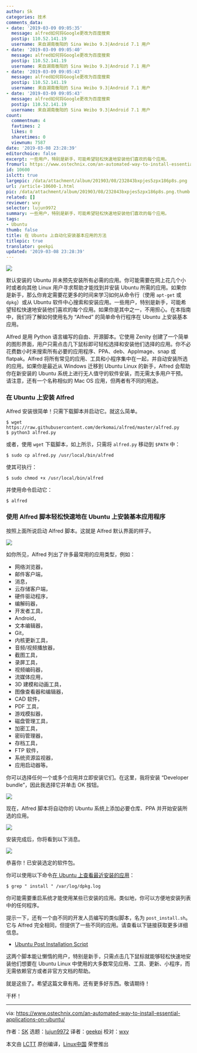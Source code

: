 ```yaml
---
author: Sk
categories: 技术
comments_data:
- date: '2019-03-09 09:05:35'
  message: alfred如何将Google更改为百度搜索
  postip: 110.52.141.19
  username: 来自湖南衡阳的 Sina Weibo 9.3|Android 7.1 用户
- date: '2019-03-09 09:05:40'
  message: alfred如何将Google更改为百度搜索
  postip: 110.52.141.19
  username: 来自湖南衡阳的 Sina Weibo 9.3|Android 7.1 用户
- date: '2019-03-09 09:05:43'
  message: alfred如何将Google更改为百度搜索
  postip: 110.52.141.19
  username: 来自湖南衡阳的 Sina Weibo 9.3|Android 7.1 用户
- date: '2019-03-09 09:05:43'
  message: alfred如何将Google更改为百度搜索
  postip: 110.52.141.19
  username: 来自湖南衡阳的 Sina Weibo 9.3|Android 7.1 用户
count:
  commentnum: 4
  favtimes: 2
  likes: 0
  sharetimes: 0
  viewnum: 7587
date: '2019-03-08 23:28:39'
editorchoice: false
excerpt: 一些用户，特别是新手，可能希望轻松快速地安装他们喜欢的每个应用。
fromurl: https://www.ostechnix.com/an-automated-way-to-install-essential-applications-on-ubuntu/
id: 10600
islctt: true
largepic: /data/attachment/album/201903/08/232843bxpjes5zpx186p8s.png
url: /article-10600-1.html
pic: /data/attachment/album/201903/08/232843bxpjes5zpx186p8s.png.thumb.jpg
related: []
reviewer: wxy
selector: lujun9972
summary: 一些用户，特别是新手，可能希望轻松快速地安装他们喜欢的每个应用。
tags:
- Ubuntu
thumb: false
title: 在 Ubuntu 上自动化安装基本应用的方法
titlepic: true
translator: geekpi
updated: '2019-03-08 23:28:39'
---
```


![](/data/attachment/album/201903/08/232843bxpjes5zpx186p8s.png)


默认安装的 Ubuntu 并未预先安装所有必需的应用。你可能需要在网上花几个小时或者向其他 Linux 用户寻求帮助才能找到并安装 Ubuntu 所需的应用。如果你是新手，那么你肯定需要花更多的时间来学习如何从命令行（使用 `apt-get` 或 `dpkg`）或从 Ubuntu 软件中心搜索和安装应用。一些用户，特别是新手，可能希望轻松快速地安装他们喜欢的每个应用。如果你是其中之一，不用担心。在本指南中，我们将了解如何使用名为 “Alfred” 的简单命令行程序在 Ubuntu 上安装基本应用。


Alfred 是用 Python 语言编写的自由、开源脚本。它使用 Zenity 创建了一个简单的图形界面，用户只需点击几下鼠标即可轻松选择和安装他们选择的应用。你不必花费数小时来搜索所有必要的应用程序、PPA、deb、AppImage、snap 或 flatpak。Alfred 将所有常见的应用、工具和小程序集中在一起，并自动安装所选的应用。如果你是最近从 Windows 迁移到 Ubuntu Linux 的新手，Alfred 会帮助你在新安装的 Ubuntu 系统上进行无人值守的软件安装，而无需太多用户干预。请注意，还有一个名称相似的 Mac OS 应用，但两者有不同的用途。


### 在 Ubuntu 上安装 Alfred


Alfred 安装很简单！只需下载脚本并启动它。就这么简单。



```
$ wget https://raw.githubusercontent.com/derkomai/alfred/master/alfred.py
$ python3 alfred.py
```

或者，使用 `wget` 下载脚本，如上所示，只需将 `alfred.py` 移动到 `$PATH` 中：



```
$ sudo cp alfred.py /usr/local/bin/alfred
```

使其可执行：



```
$ sudo chmod +x /usr/local/bin/alfred
```

并使用命令启动它：



```
$ alfred
```

### 使用 Alfred 脚本轻松快速地在 Ubuntu 上安装基本应用程序


按照上面所说启动 Alfred 脚本。这就是 Alfred 默认界面的样子。


![](/data/attachment/album/201903/08/232846now9vo6z696i0j69.png)


如你所见，Alfred 列出了许多最常用的应用类型，例如：


* 网络浏览器，
* 邮件客户端，
* 消息，
* 云存储客户端，
* 硬件驱动程序，
* 编解码器，
* 开发者工具，
* Android，
* 文本编辑器，
* Git，
* 内核更新工具，
* 音频/视频播放器，
* 截图工具，
* 录屏工具，
* 视频编码器，
* 流媒体应用，
* 3D 建模和动画工具，
* 图像查看器和编辑器，
* CAD 软件，
* PDF 工具，
* 游戏模拟器，
* 磁盘管理工具，
* 加密工具，
* 密码管理器，
* 存档工具，
* FTP 软件，
* 系统资源监视器，
* 应用启动器等。


你可以选择任何一个或多个应用并立即安装它们。在这里，我将安装 “Developer bundle”，因此我选择它并单击 OK 按钮。


![](/data/attachment/album/201903/08/232847t0m0tfq3rr2bzfur.png)


现在，Alfred 脚本将自动你的 Ubuntu 系统上添加必要仓库、PPA 并开始安装所选的应用。


![](/data/attachment/album/201903/08/232850a6fjv7zvv888vgw8.png)


安装完成后，你将看到以下消息。


![](/data/attachment/album/201903/08/232851ofvofffiztninet8.png)


恭喜你！已安装选定的软件包。


你可以使用以下命令[在 Ubuntu 上查看最近安装的应用](https://www.ostechnix.com/list-installed-packages-sorted-installation-date-linux/)：



```
$ grep " install " /var/log/dpkg.log
```

你可能需要重启系统才能使用某些已安装的应用。类似地，你可以方便地安装列表中的任何程序。


提示一下，还有一个由不同的开发人员编写的类似脚本，名为 `post_install.sh`。它与 Alfred 完全相同，但提供了一些不同的应用。请查看以下链接获取更多详细信息。


* [Ubuntu Post Installation Script](https://www.ostechnix.com/ubuntu-post-installation-script/)


这两个脚本能让懒惰的用户，特别是新手，只需点击几下鼠标就能够轻松快速地安装他们想要在 Ubuntu Linux 中使用的大多数常见应用、工具、更新、小程序，而无需依赖官方或者非官方文档的帮助。


就是这些了。希望这篇文章有用。还有更多好东西。敬请期待！


干杯！




---


via: <https://www.ostechnix.com/an-automated-way-to-install-essential-applications-on-ubuntu/>


作者：[SK](https://www.ostechnix.com/author/sk/) 选题：[lujun9972](https://github.com/lujun9972) 译者：[geekpi](https://github.com/geekpi) 校对：[wxy](https://github.com/wxy)


本文由 [LCTT](https://github.com/LCTT/TranslateProject) 原创编译，[Linux中国](https://linux.cn/) 荣誉推出
